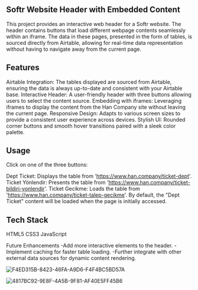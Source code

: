 Softr Website Header with Embedded Content
------------------------------------------
This project provides an interactive web header for a Softr website. The header contains buttons that load different webpage contents seamlessly within an iframe. The data in these pages, presented in the form of tables, is sourced directly from Airtable, allowing for real-time data representation without having to navigate away from the current page.

Features
--------
Airtable Integration: The tables displayed are sourced from Airtable, ensuring the data is always up-to-date and consistent with your Airtable base.
Interactive Header: A user-friendly header with three buttons allowing users to select the content source.
Embedding with iframes: Leveraging iframes to display the content from the Han Company site without leaving the current page.
Responsive Design: Adapts to various screen sizes to provide a consistent user experience across devices.
Stylish UI: Rounded corner buttons and smooth hover transitions paired with a sleek color palette.

Usage
-----
Click on one of the three buttons:

Dept Ticket: Displays the table from 'https://www.han.company/ticket-dept'.
Ticket Yönlendir: Presents the table from 'https://www.han.company/ticket-bildiri-yonlendir'.
Ticket Gecikme: Loads the table from 'https://www.han.company/ticket-talep-gecikme'. By default, the "Dept Ticket" content will be loaded when the page is initially accessed.

Tech Stack
----------
HTML5
CSS3
JavaScript


Future Enhancements
-Add more interactive elements to the header.
-Implement caching for faster table loading.
-Further integrate with other external data sources for dynamic content rendering.

![F4ED315B-8423-46FA-A9D6-F4F4BC5BD57A](https://github.com/AcarKaan78/basic_iframe_html_page/assets/107004516/9e0787d7-26ec-429d-931c-41f9b57f170d)


![4817BC92-9E8F-4A5B-9F81-AF40E5FF45B6](https://github.com/AcarKaan78/basic_iframe_html_page/assets/107004516/b12ca4c7-8f8b-486e-bdfb-8e42d84f0d4b)

